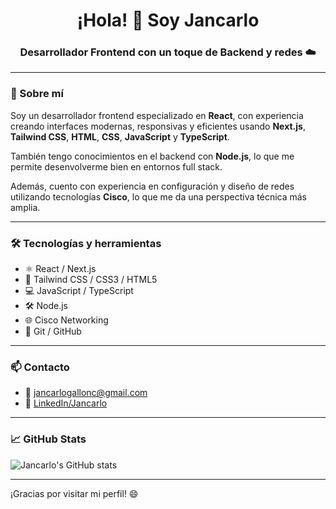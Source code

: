 <h1 align="center">¡Hola! 👋 Soy Jancarlo</h1>
<h3 align="center">Desarrollador Frontend con un toque de Backend y redes ☁️</h3>

---

### 🚀 Sobre mí

Soy un desarrollador frontend especializado en **React**, con experiencia creando interfaces modernas,
 responsivas y eficientes usando **Next.js**, **Tailwind CSS**, **HTML**, **CSS**, **JavaScript** y **TypeScript**.

También tengo conocimientos en el backend con **Node.js**, lo que me permite desenvolverme bien en entornos full stack.

Además, cuento con experiencia en configuración y diseño de redes utilizando tecnologías **Cisco**, lo que me da 
una perspectiva técnica más amplia.

---

### 🛠️ Tecnologías y herramientas

- ⚛️ React / Next.js  
- 🎨 Tailwind CSS / CSS3 / HTML5  
- 💻 JavaScript / TypeScript  
- 🛠️ Node.js  
- 🌐 Cisco Networking  
- 🧰 Git / GitHub  

---

### 📫 Contacto

- 📧 jancarlogallonc@gmail.com
- 💼 [LinkedIn/Jancarlo](https://www.linkedin.com/in/jancarlo-gall%C3%B3n-cano-bb59a6335?utm_source=share&utm_campaign=share_via&utm_content=profile&utm_medium=ios_app)
---

### 📈 GitHub Stats

![Jancarlo's GitHub stats](https://github-readme-stats.vercel.app/api?username=JancarloGCdev&show_icons=true&theme=radical)

---

¡Gracias por visitar mi perfil! 😄  

